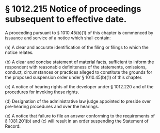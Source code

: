 # § 1012.215   Notice of proceedings subsequent to effective date.

A proceeding pursuant to § 1010.45(b)(1) of this chapter is commenced by issuance and service of a notice which shall contain:


(a) A clear and accurate identification of the filing or filings to which the notice relates.


(b) A clear and concise statement of material facts, sufficient to inform the respondent with reasonable definiteness of the statements, omissions, conduct, circumstances or practices alleged to constitute the grounds for the proposed suspension order under § 1010.45(b)(1) of this chapter.


(c) A notice of hearing rights of the developer under § 1012.220 and of the procedures for invoking those rights.


(d) Designation of the administrative law judge appointed to preside over pre-hearing procedures and over the hearings.


(e) A notice that failure to file an answer conforming to the requirements of § 1081.201(b) and (c) will result in an order suspending the Statement of Record.




